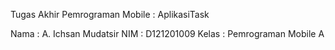 Tugas Akhir Pemrograman Mobile : AplikasiTask

Nama  : A. Ichsan Mudatsir
NIM   : D121201009
Kelas : Pemrograman Mobile A

